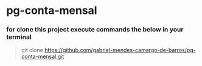 # pg-conta-mensal

### for clone this project execute commands the below in your terminal

> git clone https://github.com/gabriel-mendes-camargo-de-barros/pg-conta-mensal.git
